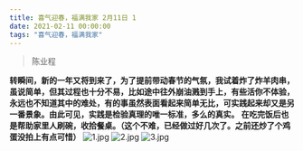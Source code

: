 ```yaml
---
title: 喜气迎春，福满我家 2月11日 1
date: 2021-02-11 00:00:00
tags: "喜气迎春，福满我家"
---
```

> 陈业程

**转瞬间，新的一年又将到来了，为了提前带动春节的气氛，我试着炸了炸羊肉串，虽说简单，但其过程也十分不易，比如途中往外崩油溅到手上，有些活你不体验，永远也不知道其中的难处，有的事虽然表面看起来简单无比，可实践起来却又是另一番景象。由此可见，实践是检验真理的唯一标准，多么的真实。**
**在吃完饭后也是帮助家里人刷碗，收拾餐桌。（这个不难，已经做过好几次了。之前还炒了个鸡蛋没拍上有点可惜）**
![1.jpg](https://i.loli.net/2021/02/11/lRXq7WGAS5UHiLk.jpg)
![2.jpg](https://i.loli.net/2021/02/11/1sd6nUfc8qeARjh.jpg)
![3.jpg](https://i.loli.net/2021/02/11/Vl69tiZsexM4gKq.jpg)
